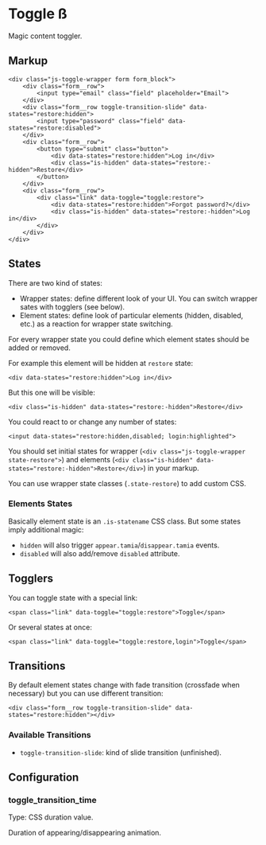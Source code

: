 # Toggle ß

Magic content toggler.


## Markup

	<div class="js-toggle-wrapper form form_block">
		<div class="form__row">
			<input type="email" class="field" placeholder="Email">
		</div>
		<div class="form__row toggle-transition-slide" data-states="restore:hidden">
			<input type="password" class="field" data-states="restore:disabled">
		</div>
		<div class="form__row">
			<button type="submit" class="button">
				<div data-states="restore:hidden">Log in</div>
				<div class="is-hidden" data-states="restore:-hidden">Restore</div>
			</button>
		</div>
		<div class="form__row">
			<div class="link" data-toggle="toggle:restore">
				<div data-states="restore:hidden">Forgot password?</div>
				<div class="is-hidden" data-states="restore:-hidden">Log in</div>
			</div>
		</div>
	</div>


## States

There are two kind of states:

* Wrapper states: define different look of your UI. You can switch wrapper sates with togglers (see below).
* Element states: define look of particular elements (hidden, disabled, etc.) as a reaction for wrapper state switching.

For every wrapper state you could define which element states should be added or removed.

For example this element will be hidden at `restore` state:

	<div data-states="restore:hidden">Log in</div>

But this one will be visible:

	<div class="is-hidden" data-states="restore:-hidden">Restore</div>

You could react to or change any number of states:

	<input data-states="restore:hidden,disabled; login:highlighted">

You should set initial states for wrapper (`<div class="js-toggle-wrapper state-restore">`) and elements (`<div class="is-hidden" data-states="restore:-hidden">Restore</div>`) in your markup.

You can use wrapper state classes (`.state-restore`) to add custom CSS.


### Elements States

Basically element state is an `.is-statename` CSS class. But some states imply additional magic:

* `hidden` will also trigger `appear.tamia`/`disappear.tamia` events.
* `disabled` will also add/remove `disabled` attribute.


## Togglers

You can toggle state with a special link:

	<span class="link" data-toggle="toggle:restore">Toggle</span>

Or several states at once:

	<span class="link" data-toggle="toggle:restore,login">Toggle</span>


## Transitions

By default element states change with fade transition (crossfade when necessary) but you can use different transition:

	<div class="form__row toggle-transition-slide" data-states="restore:hidden"></div>


### Available Transitions

* `toggle-transition-slide`: kind of slide transition (unfinished).


## Configuration

### toggle_transition_time

Type: CSS duration value.

Duration of appearing/disappearing animation.

